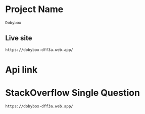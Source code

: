# Project Name
    Dobybox
## Live site
    https://dobybox-dff3a.web.app/
# Api link

# StackOverflow Single Question
    https://dobybox-dff3a.web.app/
